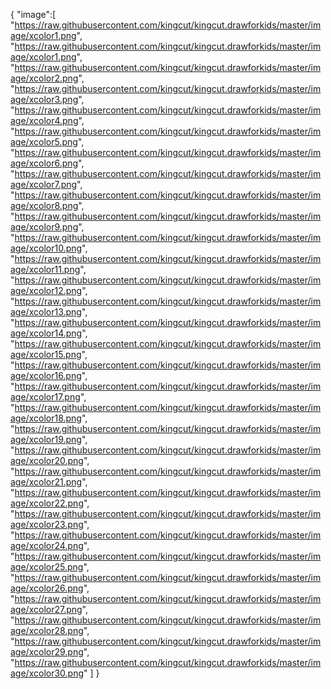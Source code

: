 {
"image":[
"https://raw.githubusercontent.com/kingcut/kingcut.drawforkids/master/image/xcolor1.png",
"https://raw.githubusercontent.com/kingcut/kingcut.drawforkids/master/image/xcolor1.png",
"https://raw.githubusercontent.com/kingcut/kingcut.drawforkids/master/image/xcolor2.png",
"https://raw.githubusercontent.com/kingcut/kingcut.drawforkids/master/image/xcolor3.png",
"https://raw.githubusercontent.com/kingcut/kingcut.drawforkids/master/image/xcolor4.png",
"https://raw.githubusercontent.com/kingcut/kingcut.drawforkids/master/image/xcolor5.png",
"https://raw.githubusercontent.com/kingcut/kingcut.drawforkids/master/image/xcolor6.png",
"https://raw.githubusercontent.com/kingcut/kingcut.drawforkids/master/image/xcolor7.png",
"https://raw.githubusercontent.com/kingcut/kingcut.drawforkids/master/image/xcolor8.png",
"https://raw.githubusercontent.com/kingcut/kingcut.drawforkids/master/image/xcolor9.png",
"https://raw.githubusercontent.com/kingcut/kingcut.drawforkids/master/image/xcolor10.png",
"https://raw.githubusercontent.com/kingcut/kingcut.drawforkids/master/image/xcolor11.png",
"https://raw.githubusercontent.com/kingcut/kingcut.drawforkids/master/image/xcolor12.png",
"https://raw.githubusercontent.com/kingcut/kingcut.drawforkids/master/image/xcolor13.png",
"https://raw.githubusercontent.com/kingcut/kingcut.drawforkids/master/image/xcolor14.png",
"https://raw.githubusercontent.com/kingcut/kingcut.drawforkids/master/image/xcolor15.png",
"https://raw.githubusercontent.com/kingcut/kingcut.drawforkids/master/image/xcolor16.png",
"https://raw.githubusercontent.com/kingcut/kingcut.drawforkids/master/image/xcolor17.png",
"https://raw.githubusercontent.com/kingcut/kingcut.drawforkids/master/image/xcolor18.png",
"https://raw.githubusercontent.com/kingcut/kingcut.drawforkids/master/image/xcolor19.png",
"https://raw.githubusercontent.com/kingcut/kingcut.drawforkids/master/image/xcolor20.png",
"https://raw.githubusercontent.com/kingcut/kingcut.drawforkids/master/image/xcolor21.png",
"https://raw.githubusercontent.com/kingcut/kingcut.drawforkids/master/image/xcolor22.png",
"https://raw.githubusercontent.com/kingcut/kingcut.drawforkids/master/image/xcolor23.png",
"https://raw.githubusercontent.com/kingcut/kingcut.drawforkids/master/image/xcolor24.png",
"https://raw.githubusercontent.com/kingcut/kingcut.drawforkids/master/image/xcolor25.png",
"https://raw.githubusercontent.com/kingcut/kingcut.drawforkids/master/image/xcolor26.png",
"https://raw.githubusercontent.com/kingcut/kingcut.drawforkids/master/image/xcolor27.png",
"https://raw.githubusercontent.com/kingcut/kingcut.drawforkids/master/image/xcolor28.png",
"https://raw.githubusercontent.com/kingcut/kingcut.drawforkids/master/image/xcolor29.png",
"https://raw.githubusercontent.com/kingcut/kingcut.drawforkids/master/image/xcolor30.png"
]
}
